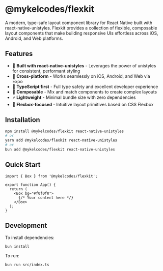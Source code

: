# @mykelcodes/flexkit

A modern, type-safe layout component library for React Native built with react-native-unistyles. Flexkit provides a collection of flexible, composable layout components that make building responsive UIs effortless across iOS, Android, and Web platforms.

## Features

- 🎨 **Built with react-native-unistyles** - Leverages the power of unistyles for consistent, performant styling
- 📱 **Cross-platform** - Works seamlessly on iOS, Android, and Web via Expo
- 🔧 **TypeScript first** - Full type safety and excellent developer experience
- 🧩 **Composable** - Mix and match components to create complex layouts
- ⚡ **Lightweight** - Minimal bundle size with zero dependencies
- 🎯 **Flexbox-focused** - Intuitive layout primitives based on CSS Flexbox

## Installation

```bash
npm install @mykelcodes/flexkit react-native-unistyles
# or
yarn add @mykelcodes/flexkit react-native-unistyles
# or
bun add @mykelcodes/flexkit react-native-unistyles
```

## Quick Start

```tsx
import { Box } from '@mykelcodes/flexkit';

export function App() {
  return (
    <Box bg="#f0f0f0">
      {/* Your content here */}
    </Box>
  );
}
```

## Development

To install dependencies:

```bash
bun install
```

To run:

```bash
bun run src/index.ts
```
